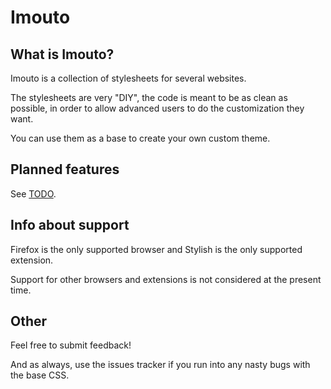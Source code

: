# Imouto

## What is Imouto?
Imouto is a collection of stylesheets for several websites.

The stylesheets are very "DIY", the code is meant to be as clean as possible, in order to allow advanced users to do the customization they want.

You can use them as a base to create your own custom theme.

## Planned features
See [TODO](https://github.com/SkyCorp/Imouto/blob/master/TODO).

## Info about support
Firefox is the only supported browser and Stylish is the only supported extension.

Support for other browsers and extensions is not considered at the present time.

## Other
Feel free to submit feedback! 

And as always, use the issues tracker if you run into any nasty bugs with the base CSS.
